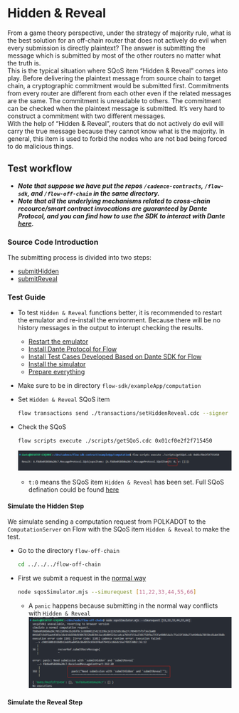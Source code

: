 # Hidden & Reveal

From a game theory perspective, under the strategy of majority rule, what is the best solution for an off-chain router that does not actively do evil when every submission is directly plaintext? The answer is submitting the message which is submitted by most of the other routers no matter what the truth is.  
This is the typical situation where SQoS item “Hidden & Reveal” comes into play. Before delivering the plaintext message from source chain to target chain, a cryptographic commitment would be submitted first. Commitments from every router are different from each other even if the related messages are the same. The commitment is unreadable to others. The commitment can be checked when the plaintext message is submitted. It’s very hard to construct a commitment with two different messages.  
With the help of “Hidden & Reveal”, routers that do not actively do evil will carry the true message because they cannot know what is the majority. In general, this item is used to forbid the nodes who are not bad being forced to do malicious things.  

## Test workflow

- ***Note that suppose we have put the repos `/cadence-contracts`, `/flow-sdk`, and `/flow-off-chain` in the same directory.***  
- ***Note that all the underlying mechanisms related to cross-chain recource/smart contract invocations are guaranteed by Dante Protocol, and you can find how to use the SDK to interact with Dante [here](https://github.com/dantenetwork/flow-sdk/blob/SQoS/exampleApp/computation/contracts/Cocomputation.cdc).***  

### **Source Code Introduction**

The submitting process is divided into two steps:  

- [submitHidden](../../contracts/ReceivedMessageContract.cdc#L752)
- [submitReveal](../../contracts/ReceivedMessageContract.cdc#L784)

### **Test Guide**

- To test `Hidden & Reveal` functions better, it is recommended to restart the emulator and re-install the environment. Because there will be no history messages in the output to interupt checking the results. 
    - [Restart the emulator](./README.md#start-the-emulator)
    - [Install Dante Protocol for Flow](./README.md#install-dante-protocol-for-flow)
    - [Install Test Cases Developed Based on Dante SDK for Flow](./README.md#install-test-cases-developed-based-on-dante-sdk-for-flow)
    - [Install the simulator](./README.md#install-the-simulator)
    - [Prepare everything](./README.md#prepare)  

- Make sure to be in directory `flow-sdk/exampleApp/computation`
- Set `Hidden & Reveal` SQoS item

    ```sh
    flow transactions send ./transactions/setHiddenReveal.cdc --signer emulator-Alice
    ```

- Check the SQoS

    ```sh
    flow scripts execute ./scripts/getSQoS.cdc 0x01cf0e2f2f715450
    ```

    ![img](./imgs/sqos-hr.png)  

    - `t:0` means the SQoS item `Hidden & Reveal` has been set. Full SQoS defination could be found [here](../../contracts/MessageProtocol.cdc#L264)  

#### **Simulate the Hidden Step**

We simulate sending a computation request from POLKADOT to the `ComputationServer` on Flow with the SQoS item `Hidden & Reveal` to make the test.  

- Go to the directory `flow-off-chain`

    ```sh
    cd ../../../flow-off-chain
    ```

- First we submit a request in the [normal way](./README.md#simplest-situation)

    ```sh
    node sqosSimulator.mjs --simurequest [11,22,33,44,55,66]
    ```

    - A `panic` happens because submitting in the normal way conflicts with `Hidden & Reveal`  
    ![img](./imgs/submit-error-HR.png)  




#### **Simulate the Reveal Step**
